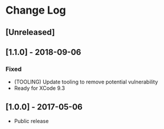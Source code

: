 # Change Log

## [Unreleased]

## [1.1.0] - 2018-09-06

### Fixed
- (TOOLING) Update tooling to remove potential vulnerability
- Ready for XCode 9.3

## [1.0.0] - 2017-05-06

- Public release

